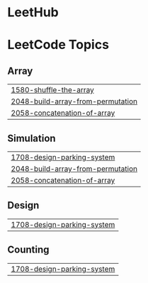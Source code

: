 # LeetHub
<!---LeetCode Topics Start-->
# LeetCode Topics
## Array
|  |
| ------- |
| [1580-shuffle-the-array](https://github.com/stefanbinoj/LeetHub/tree/master/1580-shuffle-the-array) |
| [2048-build-array-from-permutation](https://github.com/stefanbinoj/LeetHub/tree/master/2048-build-array-from-permutation) |
| [2058-concatenation-of-array](https://github.com/stefanbinoj/LeetHub/tree/master/2058-concatenation-of-array) |
## Simulation
|  |
| ------- |
| [1708-design-parking-system](https://github.com/stefanbinoj/LeetHub/tree/master/1708-design-parking-system) |
| [2048-build-array-from-permutation](https://github.com/stefanbinoj/LeetHub/tree/master/2048-build-array-from-permutation) |
| [2058-concatenation-of-array](https://github.com/stefanbinoj/LeetHub/tree/master/2058-concatenation-of-array) |
## Design
|  |
| ------- |
| [1708-design-parking-system](https://github.com/stefanbinoj/LeetHub/tree/master/1708-design-parking-system) |
## Counting
|  |
| ------- |
| [1708-design-parking-system](https://github.com/stefanbinoj/LeetHub/tree/master/1708-design-parking-system) |
<!---LeetCode Topics End-->